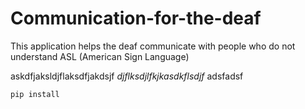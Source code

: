 # Communication-for-the-deaf
This application helps the deaf communicate with people who do not understand ASL (American Sign Language)

  askdfjaksldjflaksdfjakdsjf 
*djflksdjlfkjkasdkflsdjf* adsfadsf

`pip install `



